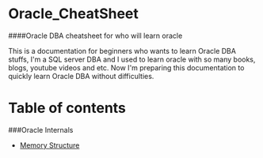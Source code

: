 # Oracle_CheatSheet
####Oracle DBA cheatsheet for who will learn oracle

This is a documentation for beginners who wants to learn Oracle DBA stuffs, I'm a SQL server DBA and I used to learn oracle with so many books, blogs, youtube videos and etc. Now I'm preparing this documentation to quickly learn Oracle DBA without difficulties.  


# Table of contents

###Oracle Internals
* [Memory Structure](https://github.com/SqlAdmin/Oracle_CheatSheet/blob/master/Oracle%20Internals/2.Memory%20Stucture.md)